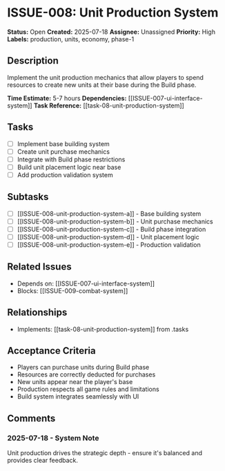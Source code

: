 # ISSUE-008: Unit Production System

**Status:** Open
**Created:** 2025-07-18
**Assignee:** Unassigned
**Priority:** High
**Labels:** production, units, economy, phase-1

## Description
Implement the unit production mechanics that allow players to spend resources to create new units at their base during the Build phase.

**Time Estimate:** 5-7 hours
**Dependencies:** [[ISSUE-007-ui-interface-system]]
**Task Reference:** [[task-08-unit-production-system]]

## Tasks
- [ ] Implement base building system
- [ ] Create unit purchase mechanics
- [ ] Integrate with Build phase restrictions
- [ ] Build unit placement logic near base
- [ ] Add production validation system

## Subtasks
- [ ] [[ISSUE-008-unit-production-system-a]] - Base building system
- [ ] [[ISSUE-008-unit-production-system-b]] - Unit purchase mechanics
- [ ] [[ISSUE-008-unit-production-system-c]] - Build phase integration
- [ ] [[ISSUE-008-unit-production-system-d]] - Unit placement logic
- [ ] [[ISSUE-008-unit-production-system-e]] - Production validation

## Related Issues
- Depends on: [[ISSUE-007-ui-interface-system]]
- Blocks: [[ISSUE-009-combat-system]]

## Relationships
- Implements: [[task-08-unit-production-system]] from .tasks

## Acceptance Criteria
- Players can purchase units during Build phase
- Resources are correctly deducted for purchases
- New units appear near the player's base
- Production respects all game rules and limitations
- Build system integrates seamlessly with UI

## Comments
### 2025-07-18 - System Note
Unit production drives the strategic depth - ensure it's balanced and provides clear feedback.